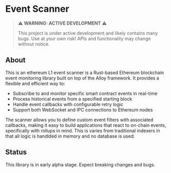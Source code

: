 # Event Scanner

> ⚠️ **WARNING: ACTIVE DEVELOPMENT** ⚠️
> 
> This project is under active development and likely contains many bugs. Use at your own risk!
> APIs and functionality may change without notice.

## About

This is an ethereum L1 event scanner is a Rust-based Ethereum blockchain event monitoring library built on top of the Alloy framework. It provides a flexible and efficient way to:

- Subscribe to and monitor specific smart contract events in real-time
- Process historical events from a specified starting block
- Handle event callbacks with configurable retry logic
- Support both WebSocket and IPC connections to Ethereum nodes

The scanner allows you to define custom event filters with associated callbacks, making it easy to build applications that react to on-chain events, specifically with rollups in mind. This is varies from traditional indexers in that all logic is handlded in memory and no database is used. 


## Status

This library is in early alpha stage. Expect breaking changes and bugs.
